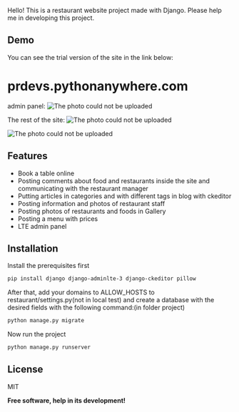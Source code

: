 Hello! This is a restaurant website project made with Django. Please help me in developing this project.

## Demo
You can see the trial version of the site in the link below:
# prdevs.pythonanywhere.com

admin panel:
![The photo could not be uploaded ](https://s2.uupload.ir/files/screenshot_2023-01-19_130100_9x3y.png)

The rest of the site:
![The photo could not be uploaded](https://s2.uupload.ir/files/screenshot_2023-01-19_130958_c3uq.png)

![The photo could not be uploaded](https://s2.uupload.ir/files/screenshot_2023-01-19_130900_ettx.png)


## Features

- Book a table online
- Posting comments about food and restaurants inside the site and communicating with the restaurant manager
- Putting articles in categories and with different tags in blog with ckeditor
- Posting information and photos of restaurant staff
- Posting photos of restaurants and foods in Gallery
- Posting a menu with prices
- LTE admin panel

## Installation

Install the prerequisites first
```sh
pip install django django-adminlte-3 django-ckeditor pillow 
```
After that, add your domains to ALLOW_HOSTS to restaurant/settings.py(not in local test) and create a database with the desired fields with the following command:(in folder project)

```sh
python manage.py migrate
```
Now run the project
```sh
python manage.py runserver
```


## License

MIT


**Free software, help in its development!**

[//]: # (These are reference links used in the body of this note and get stripped out when the markdown processor does its job. There is no need to format nicely because it shouldn't be seen. Thanks SO - http://stackoverflow.com/questions/4823468/store-comments-in-markdown-syntax)

   [dill]: <https://github.com/joemccann/dillinger>
   [git-repo-url]: <https://github.com/joemccann/dillinger.git>
   [john gruber]: <http://daringfireball.net>
   [df1]: <http://daringfireball.net/projects/markdown/>
   [markdown-it]: <https://github.com/markdown-it/markdown-it>
   [Ace Editor]: <http://ace.ajax.org>
   [node.js]: <http://nodejs.org>
   [Twitter Bootstrap]: <http://twitter.github.com/bootstrap/>
   [jQuery]: <http://jquery.com>
   [@tjholowaychuk]: <http://twitter.com/tjholowaychuk>
   [express]: <http://expressjs.com>
   [AngularJS]: <http://angularjs.org>
   [Gulp]: <http://gulpjs.com>

   [PlDb]: <https://github.com/joemccann/dillinger/tree/master/plugins/dropbox/README.md>
   [PlGh]: <https://github.com/joemccann/dillinger/tree/master/plugins/github/README.md>
   [PlGd]: <https://github.com/joemccann/dillinger/tree/master/plugins/googledrive/README.md>
   [PlOd]: <https://github.com/joemccann/dillinger/tree/master/plugins/onedrive/README.md>
   [PlMe]: <https://github.com/joemccann/dillinger/tree/master/plugins/medium/README.md>
   [PlGa]: <https://github.com/RahulHP/dillinger/blob/master/plugins/googleanalytics/README.md>
